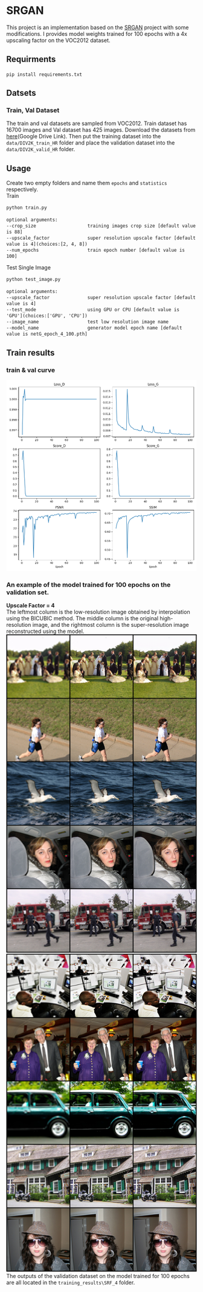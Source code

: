 # SRGAN  
This project is an implementation based on the [SRGAN](https://github.com/leftthomas/SRGAN) project with some modifications. I provides model weights trained for 100 epochs with a 4x upscaling factor on the VOC2012 dataset.
## Requirments  
`pip install requirements.txt`  
## Datsets  
### Train, Val Dataset  
The train and val datasets are sampled from VOC2012. Train dataset has 16700 images and Val dataset has 425 images. Download the datasets from [here](https://drive.google.com/file/d/1q7C50ysB6c_MDUpX1BrQNB8VpuVqXyTe/view?usp=sharing)(Google Drive Link). Then put the training dataset into the `data/DIV2K_train_HR` folder and place the validation dataset into the `data/DIV2K_valid_HR` folder.  
## Usage  
Create two empty folders and name them `epochs` and `statistics` respectively.  
Train  
```
python train.py

optional arguments:
--crop_size                   training images crop size [default value is 88]
--upscale_factor              super resolution upscale factor [default value is 4](choices:[2, 4, 8])
--num_epochs                  train epoch number [default value is 100]
```  
Test Single Image  
```
python test_image.py

optional arguments:
--upscale_factor              super resolution upscale factor [default value is 4]
--test_mode                   using GPU or CPU [default value is 'GPU'](choices:['GPU', 'CPU'])
--image_name                  test low resolution image name
--model_name                  generator model epoch name [default value is netG_epoch_4_100.pth]
```  
## Train results  
### train & val curve  
![curve](./statistics/statistics.png)  
### An example of the model trained for 100 epochs on the validation set.  
**Upscale Factor = 4**  
The leftmost column is the low-resolution image obtained by interpolation using the BICUBIC method. The middle column is the original high-resolution image, and the rightmost column is the super-resolution image reconstructed using the model.   
![example](training_results/SRF_4/epoch_100_index_76.png)    
![example](training_results/SRF_4/epoch_100_index_77.png)  
The outputs of the validation dataset on the model trained for 100 epochs are all located in the `training_results\SRF_4` folder.
